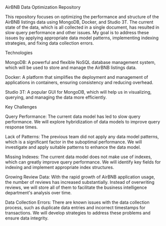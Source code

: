 AirBNB Data Optimization Repository

This repository focuses on optimizing the performance and structure of the AirBNB listings data using MongoDB, Docker, and Studio 3T. The current state of the data, which is all collected in a single document, has resulted in slow query performance and other issues. My goal is to address these issues by applying appropriate data model patterns, implementing indexing strategies, and fixing data collection errors.

Technologies


MongoDB: A powerful and flexible NoSQL database management system, which will be used to store and manage the AirBNB listings data.


Docker: A platform that simplifies the deployment and management of applications in containers, ensuring consistency and reducing overhead.


Studio 3T: A popular GUI for MongoDB, which will help us in visualizing, querying, and managing the data more efficiently.


Key Challenges

Query Performance: The current data model has led to slow query performance. We will explore hybridization of data models to improve query response times.

Lack of Patterns: The previous team did not apply any data model patterns, which is a significant factor in the suboptimal performance. We will investigate and apply suitable patterns to enhance the data model.

Missing Indexes: The current data model does not make use of indexes, which can greatly improve query performance. We will identify key fields for indexing and implement appropriate index structures.

Growing Review Data: With the rapid growth of AirBNB application usage, the number of reviews has increased substantially. Instead of overwriting reviews, we will store all of them to facilitate the business intelligence department's analysis over time.

Data Collection Errors: There are known issues with the data collection process, such as duplicate data entries and incorrect timestamps for transactions. We will develop strategies to address these problems and ensure data integrity.
